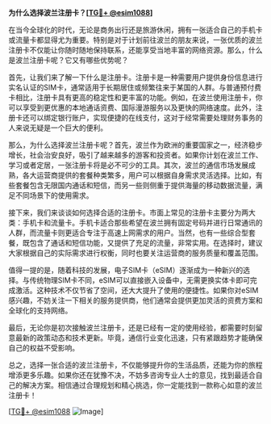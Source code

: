 **为什么选择波兰注册卡？[[TG💪+ @esim1088](https://t.me/s/esim1088)]**

在当今全球化的时代，无论是商务出行还是旅游休闲，拥有一张适合自己的手机卡或流量卡都显得尤为重要。特别是对于计划前往波兰的朋友来说，一张优质的波兰注册卡不仅能让你随时随地保持联系，还能享受当地丰富的网络资源。那么，什么是波兰注册卡呢？它又有哪些优势呢？

首先，让我们来了解一下什么是注册卡。注册卡是一种需要用户提供身份信息进行实名认证的SIM卡，通常适用于长期居住或频繁往来于某国的人群。与普通预付费卡相比，注册卡具有更高的稳定性和更丰富的功能。例如，在波兰使用注册卡，你可以享受到更优惠的本地通话资费、国际漫游服务以及更快的网络速度。此外，注册卡还可以绑定银行账户，实现便捷的在线支付，这对于经常需要处理财务事务的人来说无疑是一个巨大的便利。

那么，为什么选择波兰注册卡呢？首先，波兰作为欧洲的重要国家之一，经济稳步增长，社会治安良好，吸引了越来越多的游客和投资者。如果你计划在波兰工作、学习或者定居，一张注册卡将是必不可少的工具。其次，波兰的通信市场发展成熟，各大运营商提供的套餐种类繁多，用户可以根据自身需求灵活选择。比如，有些套餐包含无限国内通话和短信，而另一些则侧重于提供海量的移动数据流量，满足不同场景下的使用需求。

接下来，我们来谈谈如何选择合适的注册卡。市面上常见的注册卡主要分为两大类：手机卡和流量卡。手机卡适合那些希望在波兰拥有固定号码并进行日常通讯的人群，而流量卡则更适合专注于高速上网需求的用户。当然，也有一些综合型套餐，既包含了通话和短信功能，又提供了充足的流量，非常实用。在选择时，建议大家根据自己的实际需求进行权衡，同时也要关注运营商的服务质量和覆盖范围。

值得一提的是，随着科技的发展，电子SIM卡（eSIM）逐渐成为一种新兴的选择。与传统物理SIM卡不同，eSIM可以直接嵌入设备中，无需更换实体卡即可完成激活。这种技术不仅节省了空间，还大大提升了使用的便捷性。如果你对eSIM感兴趣，不妨关注一下相关的服务提供商，他们通常会提供更加灵活的资费方案和全球化的支持网络。

最后，无论你是初次接触波兰注册卡，还是已经有一定的使用经验，都需要时刻留意最新的政策动态和技术更新。毕竟，通信行业变化迅速，只有紧跟趋势才能确保自己的权益不受影响。

总之，选择一张合适的波兰注册卡，不仅能够提升你的生活品质，还能为你的旅程增添更多乐趣。如果你还在犹豫不决，不妨多咨询专业人士的意见，找到最适合自己的解决方案。相信通过合理规划和精心挑选，你一定能找到一款称心如意的波兰注册卡！

[[TG💪+ @esim1088](https://t.me/s/esim1088) ![Image](https://i.postimg.cc/4NQfJmqS/Snipaste-2025-05-13-00-14-12.png)]